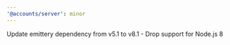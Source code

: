 ```yaml
---
'@accounts/server': minor
---
```


Update emittery dependency from v5.1 to v8.1 - Drop support for Node.js 8
